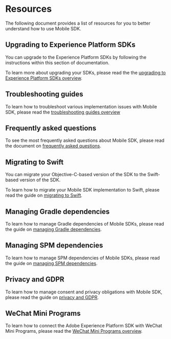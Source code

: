 # Resources

The following document provides a list of resources for you to better understand how to use Mobile SDK.

## Upgrading to Experience Platform SDKs

You can upgrade to the Experience Platform SDKs by following the instructions within this section of documentation.

To learn more about upgrading your SDKs, please read the the [upgrading to Experience Platform SDKs overview](../upgrade-platform-sdks/index.md).

## Troubleshooting guides

To learn how to troubleshoot various implementation issues with Mobile SDK, please read the [troubleshooting guides overview](../troubleshooting-guides/index.md)

## Frequently asked questions

To see the most frequently asked questions about Mobile SDK, please read the document on [frequently asked questions](../faq.md).

## Migrating to Swift

You can migrate your Objective-C-based version of the SDK to the Swift-based version of the SDK. 

To learn how to migrate your Mobile SDK implementation to Swift, please read the guide on [migrating to Swift](../migrate-to-swift.md).

## Managing Gradle dependencies 

To learn how to manage Gradle dependencies of Mobile SDKs, please read the guide on [managing Gradle dependencies](../manage-gradle-dependencies.md).

## Managing SPM dependencies 

To learn how to manage SPM dependencies of Mobile SDKs, please read the guide on [managing SPM dependencies](../manage-spm-dependencies.md).

## Privacy and GDPR

To learn how to manage consent and privacy obligations with Mobile SDK, please read the guide on [privacy and GDPR](../privacy-and-gdpr.md).

## WeChat Mini Programs

To learn how to connect the Adobe Experience Platform SDK with WeChat Mini Programs, please read the [WeChat Mini Programs overview](../platform-minis/index.md).